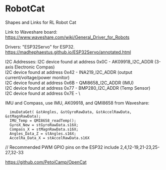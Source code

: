 # RobotCat
Shapes and Links for RL Robot Cat


Link to Waveshare board:
https://www.waveshare.com/wiki/General_Driver_for_Robots

Drivers: 
"ESP32Servo" for ESP32. https://madhephaestus.github.io/ESP32Servo/annotated.html

I2C Addresses:
I2C device found at address 0x0C - AK09918_I2C_ADDR (3-axis Electronic Compas) \
I2C device found at address 0x42 - INA219_I2C_ADDR (output current/voltage/power monitor) \
I2C device found at address 0x6B - QMI8658_I2C_ADDR (IMU) \
I2C device found at address 0x77 - BMP280_I2C_ADDR (Temp Sensor) \
I2C device found at address 0x7E - \

IMU and Compass, use IMU, AK09918, and QMI8658 from Waveshare:
```
  imuDataGet( &stAngles, &stGyroRawData, &stAccelRawData, &stMagnRawData);
  IMU_Temp = QMI8658_readTemp();
  GyroX_New = stGyroRawData.s16X;
  Compass_X = stMagnRawData.s16X;
  Angles_Data_Z = stAngles.s16X;
  AccelRa_Data_X = stAccelRawData.s16X
```

// Recommended PWM GPIO pins on the ESP32 include 2,4,12-19,21-23,25-27,32-33 


https://github.com/PetoiCamp/OpenCat
